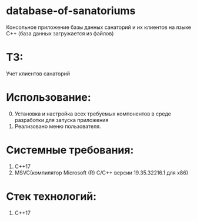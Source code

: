 # database-of-sanatoriums
Консольное приложение базы данных санаторий и их клиентов на языке С++ (база данных загружается из файлов)
# ТЗ: 
Учет клиентов санаторий

# Использование:
0. Установка и настройка всех требуемых компонентов в среде разработки для запуска приложения
1. Реализовано меню пользователя.

# Системные требования:
1. C++17
2. MSVC(компилятор Microsoft (R) C/C++ версии 19.35.32216.1 для x86)

# Стек технологий:
1. C++17
